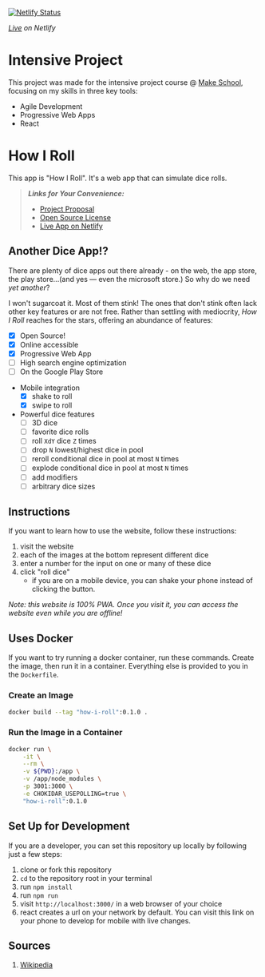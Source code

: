 [![Netlify Status](https://api.netlify.com/api/v1/badges/9932c864-6a6e-4bd2-8360-a585dc650356/deploy-status)](https://app.netlify.com/sites/how-i-roll/deploys)

*[Live](https://how-i-roll.netlify.com/) on Netlify*

# Intensive Project
This project was made for the intensive project course @ [Make School](https://make.sc/), focusing on my skills in three key tools:
- Agile Development
- Progressive Web Apps
- React

# How I Roll
This app is "How I Roll". It's a web app that can simulate dice rolls.
> ***Links for Your Convenience:***
> - [Project Proposal](https://github.com/noltron000/how-i-roll/blob/master/PROPOSAL.md)
> - [Open Source License](https://github.com/noltron000/how-i-roll/blob/master/LICENSE.md)
> - [Live App on Netlify](https://how-i-roll.netlify.com/)

## Another Dice App!?
There are plenty of dice apps out there already - on the web, the app store, the play store...(and yes &mdash; even the microsoft store.) So why do we need *yet another*?

I won't sugarcoat it. Most of them stink! The ones that don't stink often lack other key features or are not free. Rather than settling with mediocrity, *How I Roll* reaches for the stars, offering an abundance of features:

- [x] Open Source!
- [x] Online accessible
- [x] Progressive Web App
- [ ] High search engine optimization
- [ ] On the Google Play Store
- Mobile integration
	- [x] shake to roll
	- [x] swipe to roll
- Powerful dice features
	- [ ] 3D dice
	- [ ] favorite dice rolls
	- [ ] roll `XdY` dice `Z` times
	- [ ] drop `N` lowest/highest dice in pool
	- [ ] reroll conditional dice in pool at most `N` times
	- [ ] explode conditional dice in pool at most `N` times
	- [ ] add modifiers
	- [ ] arbitrary dice sizes

## Instructions
If you want to learn how to use the website, follow these instructions:
1. visit the website
2. each of the images at the bottom represent different dice
3. enter a number for the input on one or many of these dice
4. click "roll dice"
	- if you are on a mobile device, you can shake your phone instead of clicking the button.

*Note: this website is 100% PWA. Once you visit it, you can access the website even while you are offline!*

## Uses Docker
If you want to try running a docker container, run these commands.
Create the image, then run it in a container.
Everything else is provided to you in the `Dockerfile`.

### Create an Image
```bash
docker build --tag "how-i-roll":0.1.0 .
```

### Run the Image in a Container
```bash
docker run \
	-it \
	--rm \
	-v ${PWD}:/app \
	-v /app/node_modules \
	-p 3001:3000 \
	-e CHOKIDAR_USEPOLLING=true \
	"how-i-roll":0.1.0
```

## Set Up for Development
If you are a developer, you can set this repository up locally by following just a few steps:
1. clone or fork this repository
2. `cd` to the repository root in your terminal
3. run `npm install`
4. run `npm run`
5. visit `http://localhost:3000/` in a web browser of your choice
6. react creates a url on your network by default. You can visit this link on your phone to develop for mobile with live changes.

## Sources
1. [Wikipedia](https://en.wikipedia.org/wiki/Dice_notation)
